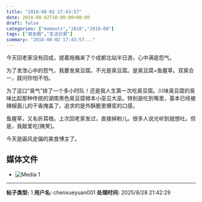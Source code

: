 ```yaml
---
title: "2018-08-02 17:43:57"
date: 2018-08-02T10:00:00+08:00
draft: false
categories: ["moments","2018","2018-08"]
tags: ["朋友圈","生活记录"]
summary: "2018-08-02 17:43:57..."
---
```


今天回老家没有回成，提着拖箱来了个成都北站半日游，心中满是怨气。

为了发泄心中的怨气，我要发臭豆腐。不光是臭豆腐。是臭豆腐+鱼腥草。双臭合一，就问你怕不怕。

为了这口“臭气”排了一个多小时队！还是我人生第一次吃臭豆腐。川味臭豆腐的臭味比起那种传统的湖南黑色臭豆腐根本小巫见大巫。特别是吃到嘴里，基本已经被辣椒面儿的干香掩盖了。追求的是外酥脆里爆浆的口感。

鱼腥草，又名折耳根。上次回老家发过，直接掉粉儿。很多人说光听到就想吐。但是，我敲爱吃[微笑]。

今天是画风走偏的美食博主了。

## 媒体文件

- ![Media 1](/Moments/photos/2018-08-02/201808021743570.jpg)

---

**帖子类型:** 1
**用户名:** chenxueyuan001
**处理时间:** 2025/8/28 21:42:29